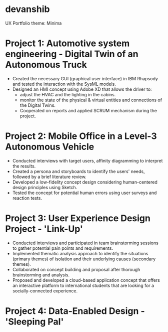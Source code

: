 # devanshib
UX Portfolio
theme: Minima
# Project 1: Automotive system engineering - Digital Twin of an Autonomous Truck
- Created the necessary GUI (graphical user interface) in IBM Rhapsody and tested the interaction with the SysML models.
- Designed an HMI concept using Adobe XD that allows the driver to:
    - adjust the HVAC and the lighting in the cabins.
    - monitor the state of the physical & virtual entities and connections of the Digital Twins.
    - Cooperated on reports and applied SCRUM mechanism during the project.

# Project 2: Mobile Office in a Level-3 Autonomous Vehicle 
- Conducted interviews with target users, affinity diagramming to interpret the results.
- Created a persona and storyboards to identify the users' needs, followed by a brief literature review.
- Developed a low-fidelity concept design considering human-centered design principles using Sketch.  
- Tested the concept for potential human errors using user surveys and reaction tests. 

# Project 3: User Experience Design Project - 'Link-Up'
- Conducted interviews and participated in team brainstorming sessions to gather potential pain points and requirements.
[](/images/LinkUp1.jpg) 
- Implemented thematic analysis approach to identify the situations (primary themes) of isolation and their underlying causes (secondary themes).
[](/images/LinkUp2.jpg)
- Collaborated on concept building and proposal after thorough brainstorming and analysis. 
- Proposed and developed a cloud-based application concept that offers an interactive platform to international students that are looking for a socially-connected experience. 

# Project 4: Data-Enabled Design - 'Sleeping Pal'
[](/images/Data-enabled%20design%20-%20Brainstorming.jpg)
